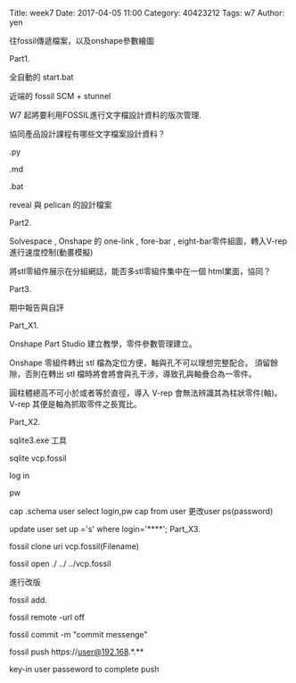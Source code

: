 Title: week7
Date: 2017-04-05 11:00
Category: 40423212
Tags: w7
Author: yen

往fossil傳遞檔案，以及onshape參數繪圖
<!-- PELICAN_END_SUMMARY -->

Part1.

全自動的 start.bat

近端的 fossil SCM + stunnel

W7 起將要利用FOSSIL進行文字檔設計資料的版次管理.

協同產品設計課程有哪些文字檔案設計資料？

.py

.md

.bat

reveal 與 pelican 的設計檔案

Part2.

Solvespace , Onshape 的 one-link , fore-bar , eight-bar零件組圖，轉入V-rep 進行速度控制(動畫模擬)

將stl零組件展示在分組網誌，能否多stl零組件集中在一個 html業面，協同？

Part3.

期中報告與自評

Part_X1.

Onshape Part Studio 建立教學，零件參數管理建立。

Onshape 零組件轉出 stl 檔為定位方便，軸與孔不可以理想完整配合。 須留餘隙，否則在轉出 stl 檔時將會將會與孔干涉，導致孔與軸疊合為一零件。

圓柱體總高不可小於或者等於直徑，導入 V-rep 會無法辨識其為柱狀零件(軸)。V-rep 其便是軸為抓取零件之長寬比。

Part_X2.

sqlite3.exe 工具

sqlite vcp.fossil

log in

pw

cap
.schema user
select login,pw cap from user
更改user ps(password)

update user set up ='s' where login='****';
Part_X3.

fossil clone uri vcp.fossil(Filename)

fossil open ./ ../ ../vcp.fossil

進行改版

fossil add.

fossil remote -url off

fossil commit -m "commit messenge"

fossil push https://user@192.168.*.**

key-in user passeword to complete push
